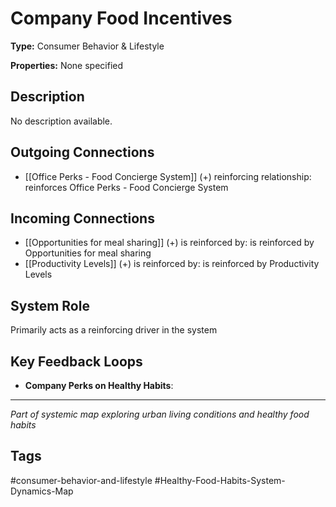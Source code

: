 # Company Food Incentives

**Type:** Consumer Behavior & Lifestyle

**Properties:** None specified

## Description
No description available.

## Outgoing Connections
- [[Office Perks - Food Concierge System]] (+) reinforcing relationship: reinforces Office Perks - Food Concierge System

## Incoming Connections
- [[Opportunities for meal sharing]] (+) is reinforced by: is reinforced by Opportunities for meal sharing
- [[Productivity Levels]] (+) is reinforced by: is reinforced by Productivity Levels

## System Role
Primarily acts as a reinforcing driver in the system

## Key Feedback Loops
- **Company Perks on  Healthy Habits**: 

---
*Part of systemic map exploring urban living conditions and healthy food habits*

## Tags
#consumer-behavior-and-lifestyle #Healthy-Food-Habits-System-Dynamics-Map
